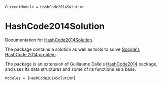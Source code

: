 ```@meta
CurrentModule = HashCode2014Solution
```

# HashCode2014Solution

Documentation for [HashCode2014Solution](https://github.com/yuvalm11/HashCode2014Solution.jl).

The package contains a solution as well as tools to solve [Google's HashCode 2014 problem](https://storage.googleapis.com/coding-competitions.appspot.com/HC/2014/hashcode2014_final_task.pdf).

The package is an extension of Guillaume Dalle's [HashCode2014](https://github.com/gdalle/HashCode2014.jl/tree/main) package, and uses its data structures and some of its functions as a base.

```@autodocs
Modules = [HashCode2014Solution]
```
